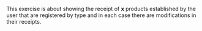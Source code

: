 This exercise is about showing the receipt of **x** products established by the user that are registered by type and in each case there are modifications in their receipts. 

